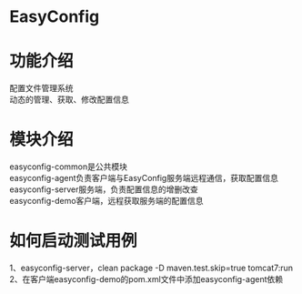 # EasyConfig

# 功能介绍
配置文件管理系统<br/>
动态的管理、获取、修改配置信息

# 模块介绍
easyconfig-common是公共模块<br/>
easyconfig-agent负责客户端与EasyConfig服务端远程通信，获取配置信息<br/>
easyconfig-server服务端，负责配置信息的增删改查<br/>
easyconfig-demo客户端，远程获取服务端的配置信息<br/>

# 如何启动测试用例
  1、easyconfig-server，clean package -D maven.test.skip=true tomcat7:run<br/>
  2、在客户端easyconfig-demo的pom.xml文件中添加easyconfig-agent依赖<br/>


